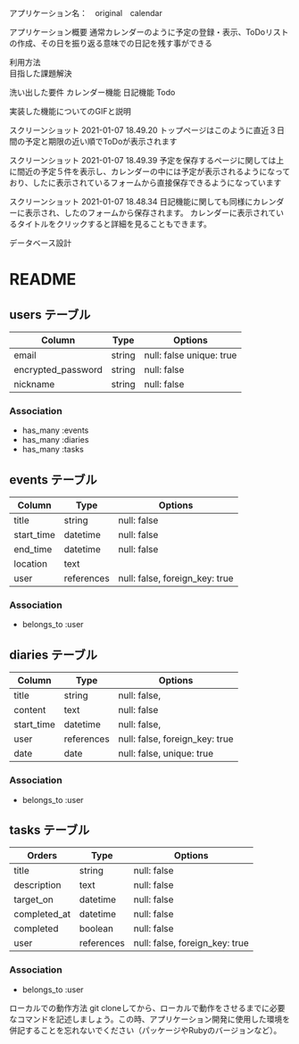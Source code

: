 アプリケーション名：　original　calendar

アプリケーション概要	通常カレンダーのように予定の登録・表示、ToDoリストの作成、その日を振り返る意味での日記を残す事ができる

利用方法	
目指した課題解決	

洗い出した要件	  カレンダー機能
              日記機能
              Todo
              
実装した機能についてのGIFと説明	

スクリーンショット 2021-01-07 18.49.20
トップページはこのように直近３日間の予定と期限の近い順でToDoが表示されます

スクリーンショット 2021-01-07 18.49.39
予定を保存するページに関しては上に間近の予定５件を表示し、カレンダーの中には予定が表示されるようになっており、したに表示されているフォームから直接保存できるようになっています

スクリーンショット 2021-01-07 18.48.34
日記機能に関しても同様にカレンダーに表示され、したのフォームから保存されます。
カレンダーに表示されているタイトルをクリックすると詳細を見ることもできます。



データベース設計	
# README

## users テーブル

| Column             | Type   | Options                  |
| ------------------ | ------ | ------------------------ |
| email              | string | null: false unique: true |
| encrypted_password | string | null: false              |
| nickname           | string | null: false              |

### Association

- has_many :events
- has_many :diaries
- has_many :tasks



## events テーブル

| Column          | Type       | Options                        |
| --------------- | ---------- | ------------------------------ |
| title           | string     | null: false                    |
| start_time      | datetime   | null: false                    |
| end_time        | datetime   | null: false                    |
| location        | text       |                                |
| user            | references | null: false, foreign_key: true |

### Association
- belongs_to :user


## diaries テーブル

| Column     | Type       | Options                        |
| ---------- | ---------- | ------------------------------ |
| title      | string     | null: false,                   |
| content    |text        | null: false                    |
| start_time | datetime   | null: false,                   |
| user       | references | null: false, foreign_key: true |
| date       | date       | null: false, unique: true      |

### Association

- belongs_to :user



## tasks テーブル

| Orders       | Type       | Options                        |
| ------------ | ---------- | ------------------------------ |
| title        | string     | null: false                    |
| description  | text       | null: false                    |
| target_on    | datetime   | null: false                    |
| completed_at | datetime   | null: false                    |
| completed    | boolean    | null: false                    |
| user         | references | null: false, foreign_key: true |


### Association

- belongs_to :user


ローカルでの動作方法	git cloneしてから、ローカルで動作をさせるまでに必要なコマンドを記述しましょう。この時、アプリケーション開発に使用した環境を併記することを忘れないでください（パッケージやRubyのバージョンなど）。
